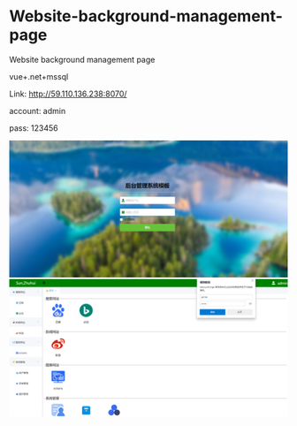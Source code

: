 # Website-background-management-page
Website background management page    
 
vue+.net+mssql
  
Link: http://59.110.136.238:8070/     

account: admin    

pass: 123456 


![1png](https://github.com/sunzhuhui163/Website-background-management-page/blob/main/1.PNG)
![2png](https://github.com/sunzhuhui163/Website-background-management-page/blob/main/2.PNG)
